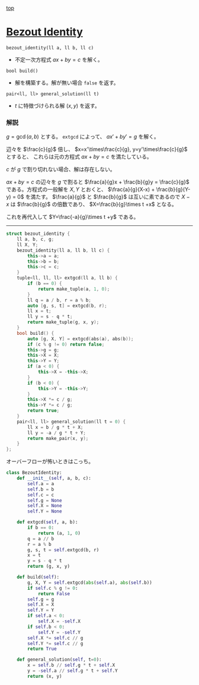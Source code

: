 [top](../README.md)

# [Bezout Identity](./bezout_identity.cpp)

`bezout_identity(ll a, ll b, ll c)`
- 不定一次方程式 $ax + by = c$ を解く。

`bool build()`
- 解を構築する。解が無い場合 `false` を返す。

`pair<ll, ll> general_solution(ll t)`
- $t$ に特徴づけられる解 $(x, y)$ を返す。

### 解説

$g=\gcd(a,b)$ とする。
`extgcd` によって、 $ax' + by' = g$ を解く。

辺々を $\frac{c}{g}$ 倍し、 $x=x'\times\frac{c}{g}, y=y'\times\frac{c}{g}$ とすると、
これらは元の方程式 $ax + by = c$ を満たしている。

$c$ が $g$ で割り切れない場合、解は存在しない。

$ax + by = c$ の辺々を $g$ で割ると $\frac{a}{g}x + \frac{b}{g}y = \frac{c}{g}$ である。方程式の一般解を $X,Y$ とおくと、
$\frac{a}{g}(X-x) + \frac{b}{g}(Y-y) = 0$ を満たす。 $\frac{a}{g}$ と $\frac{b}{g}$ は互いに素であるので $X-x$ は $\frac{b}{g}$ の倍数であり、
$X=\frac{b}{g}\times t +x$ となる。

これを再代入して $Y=\frac{-a}{g}\times t +y$ である。

---

```cpp
struct bezout_identity {
    ll a, b, c, g;
    ll X, Y;
    bezout_identity(ll a, ll b, ll c) {
        this->a = a;
        this->b = b;
        this->c = c;
    }
    tuple<ll, ll, ll> extgcd(ll a, ll b) {
        if (b == 0) {
            return make_tuple(a, 1, 0);
        }
        ll q = a / b, r = a % b;
        auto [g, s, t] = extgcd(b, r);
        ll x = t;
        ll y = s - q * t;
        return make_tuple(g, x, y);
    }
    bool build() {
        auto [g, X, Y] = extgcd(abs(a), abs(b));
        if (c % g != 0) return false;
        this->g = g;
        this->X = X;
        this->Y = Y;
        if (a < 0) {
            this->X = -this->X;
        }
        if (b < 0) {
            this->Y = -this->Y;
        }
        this->X *= c / g;
        this->Y *= c / g;
        return true;
    }
    pair<ll, ll> general_solution(ll t = 0) {
        ll x = b / g * t + X;
        ll y = -a / g * t + Y;
        return make_pair(x, y);
    }
};


```

オーバーフローが怖いときはこっち。

```python
class BezoutIdentity:
    def __init__(self, a, b, c):
        self.a = a
        self.b = b
        self.c = c
        self.g = None
        self.X = None
        self.Y = None

    def extgcd(self, a, b):
        if b == 0:
            return (a, 1, 0)
        q = a // b
        r = a % b
        g, s, t = self.extgcd(b, r)
        x = t
        y = s - q * t
        return (g, x, y)

    def build(self):
        g, X, Y = self.extgcd(abs(self.a), abs(self.b))
        if self.c % g != 0:
            return False
        self.g = g
        self.X = X
        self.Y = Y
        if self.a < 0:
            self.X = -self.X
        if self.b < 0:
            self.Y = -self.Y
        self.X *= self.c // g
        self.Y *= self.c // g
        return True

    def general_solution(self, t=0):
        x = self.b // self.g * t + self.X
        y = -self.a // self.g * t + self.Y
        return (x, y)
```
